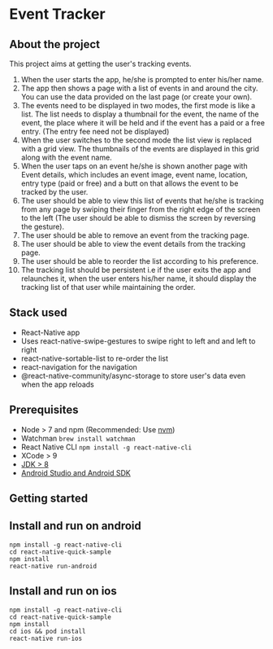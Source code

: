 # Event Tracker

## About the project
This project aims at getting the user's tracking events.

1. When the user starts the app, he/she is prompted to enter his/her name.
2. The app then shows a page with a list of events in and around the city. You can use
the data provided on the last page (or create your own).
3. The events need to be displayed in two modes, the first mode is like a list. The list
needs to display a thumbnail for the event, the name of the event, the place where it will
be held and if the event has a paid or a free entry. (The entry fee need not be displayed)
4. When the user switches to the second mode the list view is replaced with a grid view.
The thumbnails of the events are displayed in this grid along with the event name.
5. When the user taps on an event he/she is shown another page with Event details,
which includes an event image, event name, location, entry type (paid or free) and a butt
on that allows the event to be tracked by the user.
6. The user should be able to view this list of events that he/she is tracking from any
page by swiping their finger from the right edge of the screen to the left (The user should
be able to dismiss the screen by reversing the gesture).
7. The user should be able to remove an event from the tracking page.
8. The user should be able to view the event details from the tracking page.
9. The user should be able to reorder the list according to his preference.
10. The tracking list should be persistent i.e if the user exits the app and relaunches it,
when the user enters his/her name, it should display the tracking list of that user while
maintaining the order.

## Stack used
- React-Native app<br />
- Uses react-native-swipe-gestures to swipe right to left and and left to right<br />
- react-native-sortable-list to re-order the list<br />
- react-navigation for the navigation<br />
- @react-native-community/async-storage to store user's data even when the app reloads

## Prerequisites
- Node > 7 and npm (Recommended: Use [nvm](https://github.com/creationix/nvm))
- Watchman `brew install watchman`
- React Native CLI `npm install -g react-native-cli`
- XCode > 9
- [JDK > 8](http://www.oracle.com/technetwork/java/javase/downloads/jdk8-downloads-2133151.html)
- [Android Studio and Android SDK](https://developer.android.com/studio/index.html)

## Getting started

## Install and run on android
```
npm install -g react-native-cli
cd react-native-quick-sample
npm install
react-native run-android
```

## Install and run on ios
```
npm install -g react-native-cli
cd react-native-quick-sample
npm install
cd ios && pod install
react-native run-ios
```
